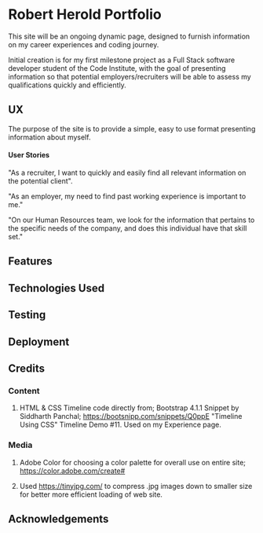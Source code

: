 # Robert Herold Portfolio

This site will be an ongoing dynamic page, designed to furnish information on my career experiences and coding journey.

Initial creation is for my first milestone project as a Full Stack software developer student of the Code Institute, 
with the goal of presenting information so that potential employers/recruiters will be able to assess my qualifications quickly and efficiently.

## UX

 The purpose of the site is to provide a simple, easy to use format presenting information about myself.

 #### User Stories

 "As a recruiter, I want to quickly and easily find all relevant information on the potential client".

 "As an employer, my need to find past working experience is important to me."

 "On our Human Resources team, we look for the information that pertains to the specific needs of the company, and does this individual have that skill set."

 ## Features




 ## Technologies Used



 ## Testing



## Deployment



## Credits

### Content

   1. HTML & CSS Timeline code directly from;  Bootstrap 4.1.1 Snippet by Siddharth Panchal;  https://bootsnipp.com/snippets/Q0ppE "Timeline Using CSS"  Timeline Demo #11.
      Used on my Experience page.


### Media

   1. Adobe Color for choosing a color palette for overall use on entire site; https://color.adobe.com/create#

   2. Used https://tinyjpg.com/   to compress .jpg images down to smaller size for better more efficient loading of web site.



## Acknowledgements


